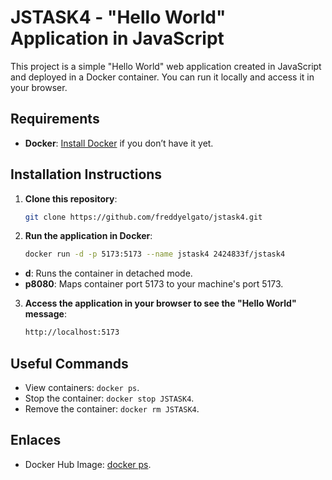 # JSTASK4 - "Hello World" Application in JavaScript

This project is a simple "Hello World" web application created in JavaScript and deployed in a Docker container. You can run it locally and access it in your browser.

## Requirements
- **Docker**: [Install Docker](https://www.docker.com/get-started) if you don’t have it yet.

## Installation Instructions

1. **Clone this repository**:
   ```bash
   git clone https://github.com/freddyelgato/jstask4.git

2. **Run the application in Docker**:
   ```bash
   docker run -d -p 5173:5173 --name jstask4 2424833f/jstask4
 - **d**: Runs the container in detached mode.
 - **p8080**: Maps container port 5173 to your machine's port 5173.

3. **Access the application in your browser to see the "Hello World" message**:
   ```bash
   http://localhost:5173
   
## Useful Commands
- View containers: `docker ps`.
- Stop the container: `docker stop JSTASK4`.
- Remove the container: `docker rm JSTASK4`.

## Enlaces
- Docker Hub Image: [docker ps](https://hub.docker.com/r/2424833f/jstask4).

